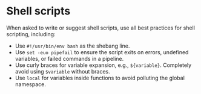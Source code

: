 # Shell scripts

When asked to write or suggest shell scripts, use all best practices for shell scripting, including:

- Use `#!/usr/bin/env bash` as the shebang line.
- Use `set -euo pipefail` to ensure the script exits on errors, undefined variables, or failed commands in a pipeline.
- Use curly braces for variable expansion, e.g., `${variable}`. Completely avoid using `$variable` without braces.
- Use `local` for variables inside functions to avoid polluting the global namespace.
